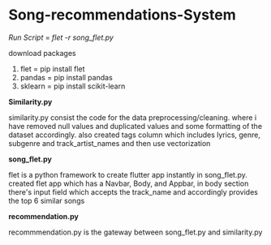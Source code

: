 # Song-recommendations-System
*Run Script* = 
*flet -r song_flet.py*

download packages
1) flet = pip install flet
2) pandas = pip install pandas
3) sklearn = pip install scikit-learn


**Similarity.py**

similarity.py consist the code for the data preprocessing/cleaning. where i have removed null values and duplicated values and some formatting of the dataset accordingly.
also created tags column which includes lyrics, genre, subgenre and track_artist_names
and then use vectorization 

**song_flet.py**

flet is a python framework to create flutter app instantly in song_flet.py. created flet app which has a Navbar, Body, and Appbar,
in body section there's input field which accepts the track_name and accordingly provides the top 6 similar songs


**recommendation.py**

recommmendation.py is the gateway between song_flet.py and similarity.py
